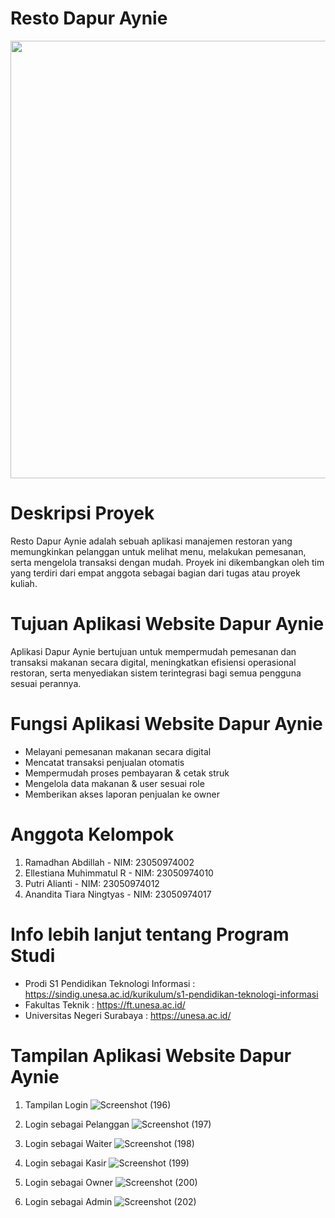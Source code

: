 # Resto Dapur Aynie


<p align="center">
  <img src="https://github.com/user-attachments/assets/06c0165d-254a-43ad-b25d-7c978a915f31" width="700" /> 
</p>



# Deskripsi Proyek

Resto Dapur Aynie adalah sebuah aplikasi manajemen restoran yang memungkinkan pelanggan untuk melihat menu, melakukan pemesanan, serta mengelola transaksi dengan mudah. Proyek ini dikembangkan oleh tim yang terdiri dari empat anggota sebagai bagian dari tugas atau proyek kuliah.

# Tujuan Aplikasi Website Dapur Aynie
Aplikasi Dapur Aynie bertujuan untuk mempermudah pemesanan dan transaksi makanan secara digital, meningkatkan efisiensi operasional restoran, serta menyediakan sistem terintegrasi bagi semua pengguna sesuai perannya.

# Fungsi Aplikasi Website Dapur Aynie

- Melayani pemesanan makanan secara digital
- Mencatat transaksi penjualan otomatis
- Mempermudah proses pembayaran & cetak struk
- Mengelola data makanan & user sesuai role
- Memberikan akses laporan penjualan ke owner

# Anggota Kelompok

1. Ramadhan Abdillah - NIM: 23050974002
2. Ellestiana Muhimmatul R - NIM: 23050974010
3. Putri Alianti - NIM: 23050974012
4. Anandita Tiara Ningtyas - NIM: 23050974017

# Info lebih lanjut tentang Program Studi

- Prodi S1 Pendidikan Teknologi Informasi : https://sindig.unesa.ac.id/kurikulum/s1-pendidikan-teknologi-informasi
- Fakultas Teknik : https://ft.unesa.ac.id/
- Universitas Negeri Surabaya : https://unesa.ac.id/

# Tampilan Aplikasi Website Dapur Aynie

1. Tampilan Login
![Screenshot (196)](https://github.com/user-attachments/assets/ba45681f-b21d-4884-9ce1-cccb2f101881)

2. Login sebagai Pelanggan
![Screenshot (197)](https://github.com/user-attachments/assets/289e4ad3-9eb9-42a8-9558-46195134d665)

3. Login sebagai Waiter
![Screenshot (198)](https://github.com/user-attachments/assets/dcb63333-3d40-41e5-bd36-370a974b298b)

4. Login sebagai Kasir
![Screenshot (199)](https://github.com/user-attachments/assets/210e4538-cd03-4041-ad9c-1197e9f9eb63)

5. Login sebagai Owner
![Screenshot (200)](https://github.com/user-attachments/assets/d88fd8a4-6cd1-453e-b6f9-cb837a3e9a63)

6. Login sebagai Admin
![Screenshot (202)](https://github.com/user-attachments/assets/88b48092-ad08-4b87-b9c8-11b9d18dc9e8)








